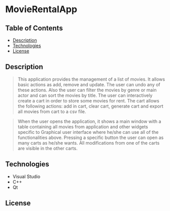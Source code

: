 # MovieRentalApp


## Table of Contents  
- [Description](#description)
- [Technologies](#technologies)
- [License](#license)


## Description 

>This application provides the management of a list of movies. It allows basic actions as add, remove and update. The user can undo any of these actions. 
Also the user can filter the movies by genre or main actor and can sort the movies by title. The user can interactively create a cart in order to store some movies for rent. The cart allows the following actions: add in cart, clear cart, generate cart and export all movies from cart to a csv file.

>When the user opens the application, it shows a main window with a table containing all movies from application and other widgets specific to Graphical user interface where he/she can use all of the functionalities above. Pressing a specific button the user can open as many carts as he/she wants. All modifications from one of the carts are visible in the other carts.  


## Technologies

- Visual Studio
- C++
- Qt


## License
